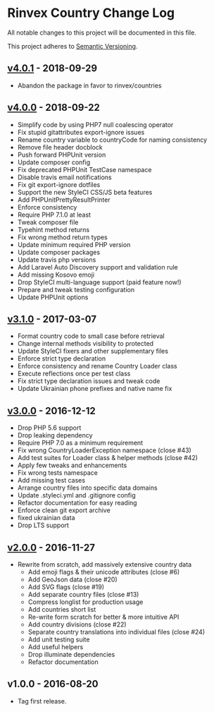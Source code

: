 # Rinvex Country Change Log

All notable changes to this project will be documented in this file.

This project adheres to [Semantic Versioning](CONTRIBUTING.md).


## [v4.0.1] - 2018-09-29
- Abandon the package in favor to rinvex/countries

## [v4.0.0] - 2018-09-22
- Simplify code by using PHP7 null coalescing operator
- Fix stupid gitattributes export-ignore issues
- Rename country variable to countryCode for naming consistency
- Remove file header docblock
- Push forward PHPUnit version
- Update composer config
- Fix deprecated PHPUnit TestCase namespace
- Disable travis email notifications
- Fix git export-ignore dotfiles
- Support the new StyleCI CSS/JS beta features
- Add PHPUnitPrettyResultPrinter
- Enforce consistency
- Require PHP 7.1.0 at least
- Tweak composer file
- Typehint method returns
- Fix wrong method return types
- Update minimum required PHP version
- Update composer packages
- Update travis php versions
- Add Laravel Auto Discovery support and validation rule
- Add missing Kosovo emoji
- Drop StyleCI multi-language support (paid feature now!)
- Prepare and tweak testing configuration
- Update PHPUnit options

## [v3.1.0] - 2017-03-07
- Format country code to small case before retrieval
- Change internal methods visibility to protected
- Update StyleCI fixers and other supplementary files
- Enforce strict type declaration
- Enforce consistency and rename Country Loader class
- Execute reflections once per test class
- Fix strict type declaration issues and tweak code
- Update Ukrainian phone prefixes and native name fix

## [v3.0.0] - 2016-12-12
- Drop PHP 5.6 support
- Drop leaking dependency
- Require PHP 7.0 as a minimum requirement
- Fix wrong CountryLoaderException namespace (close #43)
- Add test suites for Loader class & helper methods (close #42)
- Apply few tweaks and enhancements
- Fix wrong tests namespace
- Add missing test cases
- Arrange country files into specific data domains
- Update .styleci.yml and .gitignore config
- Refactor documentation for easy reading
- Enforce clean git export archive
- fixed ukrainian data
- Drop LTS support

## [v2.0.0] - 2016-11-27
- Rewrite from scratch, add massively extensive country data
  - Add emoji flags & their unicode attributes (close #6)
  - Add GeoJson data (close #20)
  - Add SVG flags (close #19)
  - Add separate country files (close #13)
  - Compress longlist for production usage
  - Add countries short list
  - Re-write form scratch for better & more intuitive API
  - Add country divisions (close #22)
  - Separate country translations into individual files (close #24)
  - Add unit testing suite
  - Add useful helpers
  - Drop illuminate dependencies
  - Refactor documentation

## v1.0.0 - 2016-08-20
- Tag first release.

[v4.0.1]: https://github.com/rinvex/country/compare/v4.0.0...v4.0.1
[v4.0.0]: https://github.com/rinvex/country/compare/v3.1.0...v4.0.0
[v3.1.0]: https://github.com/rinvex/country/compare/v3.0.0...v3.1.0
[v3.0.0]: https://github.com/rinvex/country/compare/v2.0.0...v3.0.0
[v2.0.0]: https://github.com/rinvex/country/compare/v1.0.0...v2.0.0
